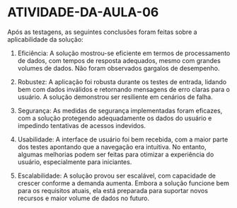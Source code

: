 # ATIVIDADE-DA-AULA-06
Após as testagens, as seguintes conclusões foram feitas sobre a aplicabilidade da solução:

1. Eficiência: A solução mostrou-se eficiente em termos de processamento de dados, com tempos de resposta adequados, mesmo com grandes volumes de dados. Não foram observados gargalos de desempenho.


2. Robustez: A aplicação foi robusta durante os testes de entrada, lidando bem com dados inválidos e retornando mensagens de erro claras para o usuário. A solução demonstrou ser resiliente em cenários de falha.


3. Segurança: As medidas de segurança implementadas foram eficazes, com a solução protegendo adequadamente os dados do usuário e impedindo tentativas de acessos indevidos.


4. Usabilidade: A interface de usuário foi bem recebida, com a maior parte dos testes apontando que a navegação era intuitiva. No entanto, algumas melhorias podem ser feitas para otimizar a experiência do usuário, especialmente para iniciantes.


5. Escalabilidade: A solução provou ser escalável, com capacidade de crescer conforme a demanda aumenta. Embora a solução funcione bem para os requisitos atuais, ela está preparada para suportar novos recursos e maior volume de dados no futuro. 
